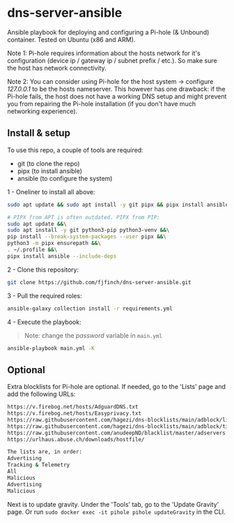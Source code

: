 # dns-server-ansible
Ansible playbook for deploying and configuring a Pi-hole (& Unbound) container. Tested on Ubuntu (x86 and ARM).

Note 1: Pi-hole requires information about the hosts network for it's configuration (device ip / gateway ip / subnet prefix / etc.). So make sure the host has network connectivity.

Note 2: You can consider using Pi-hole for the host system -> configure *127.0.0.1* to be the hosts nameserver. This however has one drawback: if the Pi-hole fails, the host does not have a working DNS setup and might prevent you from repairing the Pi-hole installation (if you don't have much networking experience).

## Install & setup
To use this repo, a couple of tools are required:

* git (to clone the repo)
* pipx (to install ansible)
* ansible (to configure the system)

1 - Oneliner to install all above:
```bash
sudo apt update && sudo apt install -y git pipx && pipx install ansible --include-deps && . ~/.profile

# PIPX from APT is often outdated. PIPX from PIP:
sudo apt update &&\
sudo apt install -y git python3-pip python3-venv &&\
pip install --break-system-packages --user pipx &&\
python3 -m pipx ensurepath &&\
. ~/.profile &&\
pipx install ansible --include-deps
```

2 - Clone this repository:
```bash
git clone https://github.com/fjfinch/dns-server-ansible.git
```

3 - Pull the required roles:
```bash
ansible-galaxy collection install -r requirements.yml
```

4 - Execute the playbook:
> Note: change the *password* variable in `main.yml`
```bash
ansible-playbook main.yml -K
```

## Optional
Extra blocklists for Pi-hole are optional. If needed, go to the 'Lists' page and add the following URLs:
```bash
https://v.firebog.net/hosts/AdguardDNS.txt
https://v.firebog.net/hosts/Easyprivacy.txt
https://raw.githubusercontent.com/hagezi/dns-blocklists/main/adblock/light.txt
https://raw.githubusercontent.com/hagezi/dns-blocklists/main/adblock/tif.txt
https://raw.githubusercontent.com/anudeepND/blacklist/master/adservers.txt
https://urlhaus.abuse.ch/downloads/hostfile/

The lists are, in order:
Advertising
Tracking & Telemetry
All
Malicious
Advertising
Malicious
```

Next is to update gravity. Under the 'Tools' tab, go to the 'Update Gravity' page. Or run `sudo docker exec -it pihole pihole updateGravity` in the CLI.
